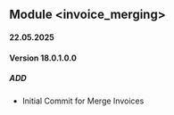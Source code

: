 ## Module <invoice_merging>

#### 22.05.2025
#### Version 18.0.1.0.0
##### ADD
- Initial Commit for Merge Invoices
